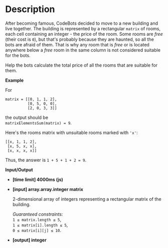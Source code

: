 # Description
After becoming famous, CodeBots decided to move to a new building and live together. The building is represented by a rectangular `matrix` of rooms, each cell containing an integer - the price of the room. Some rooms are _free_ (their cost is `0`), but that's probably because they are haunted, so all the bots are afraid of them. That is why any room that is _free_ or is located anywhere below a _free_ room in the same column is not considered suitable for the bots.

Help the bots calculate the total price of all the rooms that are suitable for them.

**Example**

For

    matrix = [[0, 1, 1, 2], 
              [0, 5, 0, 0], 
              [2, 0, 3, 3]]

the output should be  
`matrixElementsSum(matrix) = 9`.

Here's the rooms matrix with unsuitable rooms marked with `'x'`:

    [[x, 1, 1, 2], 
     [x, 5, x, x], 
     [x, x, x, x]]

Thus, the answer is `1 + 5 + 1 + 2 = 9`.

**Input/Output**

*   **[time limit] 4000ms (js)**

*   **[input] array.array.integer matrix**

    2-dimensional array of integers representing a rectangular matrix of the building.

    _Guaranteed constraints:_  
    `1 ≤ matrix.length ≤ 5`,  
    `1 ≤ matrix[i].length ≤ 5`,  
    `0 ≤ matrix[i][j] ≤ 10`.

*   **[output] integer**